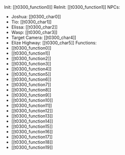 Init: [[t0300_function0]]
ReInit: [[t0300_function1]]
NPCs:
- Joshua: [[t0300_char0]]
- Tio: [[t0300_char1]]
- Elissa: [[t0300_char2]]
- Wasp: [[t0300_char3]]
- Target Camera: [[t0300_char4]]
- Elize Highway: [[t0300_char5]]
Functions:
- [[t0300_function0]]
- [[t0300_function1]]
- [[t0300_function2]]
- [[t0300_function3]]
- [[t0300_function4]]
- [[t0300_function5]]
- [[t0300_function6]]
- [[t0300_function7]]
- [[t0300_function8]]
- [[t0300_function9]]
- [[t0300_function10]]
- [[t0300_function11]]
- [[t0300_function12]]
- [[t0300_function13]]
- [[t0300_function14]]
- [[t0300_function15]]
- [[t0300_function16]]
- [[t0300_function17]]
- [[t0300_function18]]
- [[t0300_function19]]
